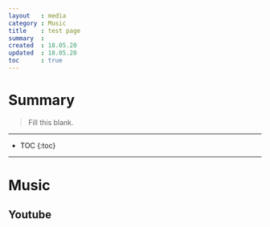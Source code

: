 ```yaml
---
layout   : media
category : Music
title    : test page
summary  : 
created  : 18.05.20
updated  : 18.05.20
toc      : true
---
```


# Summary

> Fill this blank.

* * *

* TOC
 {:toc}

* * *

# Music

## Youtube
